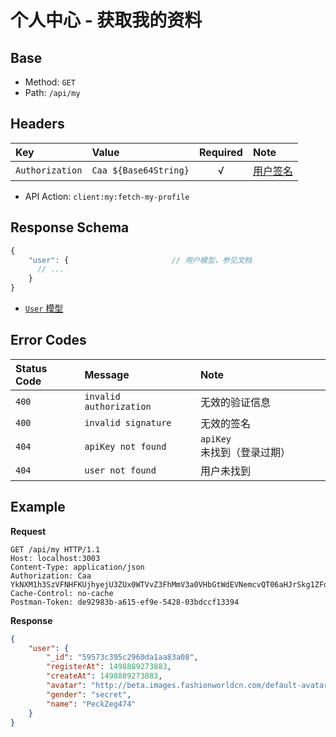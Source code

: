 # 个人中心 - 获取我的资料

## Base

* Method: `GET`
* Path: `/api/my`

## Headers

Key             | Value                 | Required | Note
:-------------- | :-------------------- | :------: | :--------------------
`Authorization` | `Caa ${Base64String}` | √        | [用户签名][signature]

* API Action: `client:my:fetch-my-profile`

## Response Schema

```js
{
    "user": {                       // 用户模型，参见文档
      // ...
    }
}
```

* [`User` 模型][user-model]

## Error Codes

Status Code | Message                 | Note
:---------- | :---------------------- | :----
`400`       | `invalid authorization` | 无效的验证信息
`400`       | `invalid signature`     | 无效的签名
`404`       | `apiKey not found`      | `apiKey` 未找到（登录过期）
`404`       | `user not found`        | 用户未找到

## Example

**Request**

```
GET /api/my HTTP/1.1
Host: localhost:3003
Content-Type: application/json
Authorization: Caa YkNXM1h3SzVFNHFKUjhyejU3ZUx0WTVvZ3FhMmV3a0VHbGtWdEVNemcvQT06aHJrSkg1ZFdjQmYrVytHTkM1SE1sdkVRL1pnPSAxNTEwMDQ0NTYxMTcz
Cache-Control: no-cache
Postman-Token: de92983b-a615-ef9e-5428-03bdccf13394
```

**Response**

```json
{
    "user": {
        "_id": "59573c395c2960da1aa83a08",
        "registerAt": 1498889273883,
        "createAt": 1498889273883,
        "avatar": "http://beta.images.fashionworldcn.com/default-avatar.png",
        "gender": "secret",
        "name": "PeckZeg474"
    }
}
```

[signature]: ../../../../signature.md

[user-model]: ../../../../model/user.md
